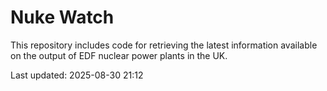 # Nuke Watch

This repository includes code for retrieving the latest information available on the output of EDF nuclear power plants in the UK.

Last updated: 2025-08-30 21:12